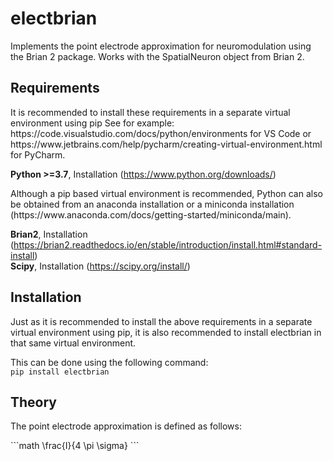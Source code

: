 # electbrian

<p>Implements the point electrode approximation for neuromodulation using the Brian 2 package. Works with the 
SpatialNeuron object from Brian 2.</p>

## Requirements

<p>It is recommended to install these requirements in a separate virtual environment using pip 
See for example: https://code.visualstudio.com/docs/python/environments for VS Code or 
https://www.jetbrains.com/help/pycharm/creating-virtual-environment.html for PyCharm. </p>

**Python >=3.7**, Installation (https://www.python.org/downloads/)
<p>Although a pip based virtual environment is recommended, Python can also be obtained from an anaconda installation 
or a miniconda installation (https://www.anaconda.com/docs/getting-started/miniconda/main). </p>

**Brian2**, Installation (https://brian2.readthedocs.io/en/stable/introduction/install.html#standard-install) <br>
**Scipy**, Installation (https://scipy.org/install/) <br>

## Installation
<p>Just as it is recommended to install the above requirements in a separate virtual environment using pip, it is also
recommended to install electbrian in that same virtual environment. </p>

This can be done using the following command: <br>
``pip install electbrian`` <br>

## Theory
<p>The point electrode approximation is defined as follows:</p>
```math \frac{I}{4 \pi \sigma} ```
